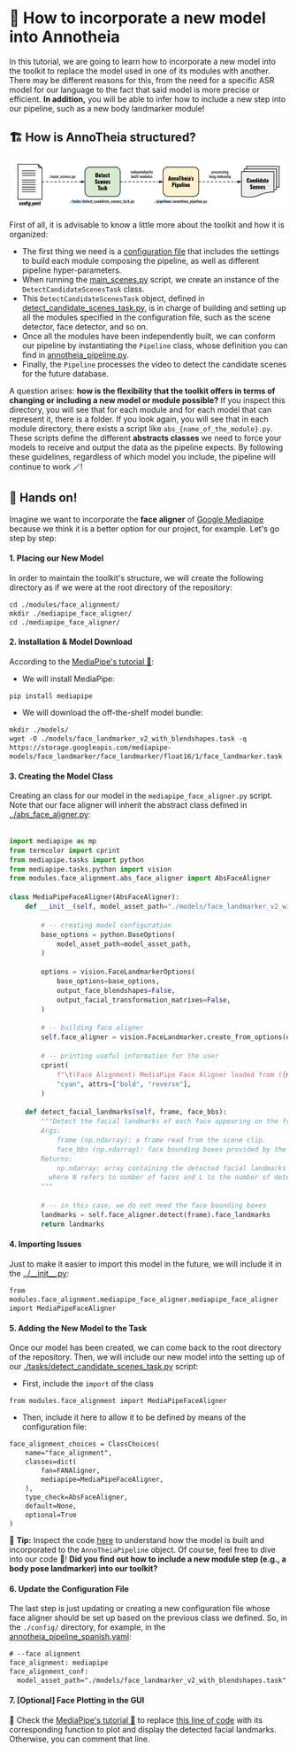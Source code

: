 <h1 align="left"> 📜 How to incorporate a new model into Annotheia</h1>

In this tutorial, we are going to learn how to incorporate a new model into the toolkit to replace the model used in one of its modules with another. There may be different reasons for this, from the need for a specific ASR model for our language to the fact that said model is more precise or efficient. **In addition,** you will be able to infer how to include a new step into our pipeline, such as a new body landmarker module!

## 🏗️ How is AnnoTheia structured?

<div align="center"> <img src="../doc/image/annotheia_architecture.png" width=712> </div>

First of all, it is advisable to know a little more about the toolkit and how it is organized:

- The first thing we need is a [configuration file](../configs/annotheia_pipeline_spanish.yaml) that includes the settings to build each module composing the pipeline, as well as different pipeline hyper-parameters.
- When running the [main_scenes.py](../main_scenes.py#L36) script, we create an instance of the `DetectCandidateScenesTask` class.
- This `DetectCandidateScenesTask` object, defined in [detect_candidate_scenes_task.py](../tasks/detect_candidate_scenes_task.py#L77C7-L77C32), is in charge of building and setting up all the modules specified in the configuration file, such as the scene detector, face detector, and so on.
- Once all the modules have been independently built, we can conform our pipeline by instantiating the `Pipeline` class, whose definition you can find in [annotheia_pipeline.py](https://github.com/joactr/AnnoTheia/blob/david-branch/pipelines/annotheia_pipeline.py#L24).
- Finally, the `Pipeline` processes the video to detect the candidate scenes for the future database.

A question arises: **how is the flexibility that the toolkit offers in terms of changing or including a new model or module possible?** If you inspect this directory, you will see that for each module and for each model that can represent it, there is a folder. If you look again, you will see that in each module directory, there exists a script like `abs_{name_of_the_module}.py`. These scripts define the different **abstracts classes** we need to force your models to receive and output the data as the pipeline expects. By following these guidelines, regardless of which model you include, the pipeline will continue to work 🪄!

## 💪 Hands on!

Imagine we want to incorporate the **face aligner** of [Google Mediapipe](https://developers.google.com/mediapipe/solutions/vision/face_landmarker) because we think it is a better option for our project, for example. Let's go step by step:

#### 1. Placing our New Model

In order to maintain the toolkit's structure, we will create the following directory as if we were at the root directory of the repository:

```
cd ./modules/face_alignment/
mkdir ./mediapipe_face_aligner/
cd ./mediapipe_face_aligner/
```

#### 2. Installation & Model Download

According to the [MediaPipe's tutorial 📜](https://github.com/googlesamples/mediapipe/blob/main/examples/face_landmarker/python/%5BMediaPipe_Python_Tasks%5D_Face_Landmarker.ipynb):

- We will install MediaPipe:
```
pip install mediapipe
```
- We will download the off-the-shelf model bundle:

```
mkdir ./models/
wget -O ./models/face_landmarker_v2_with_blendshapes.task -q https://storage.googleapis.com/mediapipe-models/face_landmarker/face_landmarker/float16/1/face_landmarker.task
```

#### 3. Creating the Model Class

Creating an class for our model in the `mediapipe_face_aligner.py` script. Note that our face aligner will inherit the abstract class defined in [../abs_face_aligner.py](../abs_face_aligner.py):

```python

import mediapipe as mp
from termcolor import cprint
from mediapipe.tasks import python
from mediapipe.tasks.python import vision
from modules.face_alignment.abs_face_aligner import AbsFaceAligner

class MediaPipeFaceAligner(AbsFaceAligner):
    def __init__(self, model_asset_path="./models/face_landmarker_v2_with_blendshapes.task"):

        # -- creating model configuration
        base_options = python.BaseOptions(
            model_asset_path=model_asset_path,
        )

        options = vision.FaceLandmarkerOptions(
            base_options=base_options,
            output_face_blendshapes=False,
            output_facial_transformation_matrixes=False,
        )

        # -- building face aligner
        self.face_aligner = vision.FaceLandmarker.create_from_options(options)

        # -- printing useful information for the user
        cprint(
            f"\t(Face Alignment) MediaPipe Face Aligner loaded from ({model_asset_path})",
            "cyan", attrs=["bold", "reverse"],
        )

    def detect_facial_landmarks(self, frame, face_bbs):
        """Detect the facial landmarks of each face appearing on the frame.
        Args:
            frame (np.ndarray): a frame read from the scene clip.
            face_bbs (np.ndarray): face bounding boxes provided by the face detector.
        Returns:
            np.ndarray: array containing the detected facial landmarks (N,L,2),
          where N refers to number of faces and L to the number of detected landmarks.
        """

        # -- in this case, we do not need the face bounding boxes
        landmarks = self.face_aligner.detect(frame).face_landmarks
        return landmarks
```

#### 4. Importing Issues

Just to make it easier to import this model in the future, we will include it in the [../\_\_init\_\_.py](../__init__.py):

```
from modules.face_alignment.mediapipe_face_aligner.mediapipe_face_aligner import MediaPipeFaceAligner
```

#### 5. Adding the New Model to the Task

Once our model has been created, we can come back to the root directory of the repository. Then, we will include our new model into the setting up of our [./tasks/detect_candidate_scenes_task.py](../tasks/detect_candidate_scenes_task.py) script:

- First, include the `import` of the class

```
from modules.face_alignment import MediaPipeFaceAligner
```

- Then, include it here to allow it to be defined by means of the configuration file:

```
face_alignment_choices = ClassChoices(
    name="face_alignment",
    classes=dict(
        fan=FANAligner,
        mediapipe=MediaPipeFaceAligner,
    ),
    type_check=AbsFaceAligner,
    default=None,
    optional=True
)
```
🌟 **Tip:** Inspect the code [here](https://github.com/joactr/AnnoTheia/blob/david-branch/tasks/detect_candidate_scenes_task.py#L90) to understand how the model is built and incorporated to the `AnnoTheiaPipeline` object. Of course, feel free to dive into our code 🤿! **Did you find out how to include a new module step (e.g., a body pose landmarker) into our toolkit?**

#### 6. Update the Configuration File

The last step is just updating or creating a new configuration file whose face aligner should be set up based on the previous class we defined. So, in the `./config/` directory, for example, in the [annotheia_pipeline_spanish.yaml](https://github.com/joactr/AnnoTheia/blob/david-branch/configs/annotheia_pipeline_spanish.yaml#L13C9-L13C9):

```
# --face alignment
face_alignment: mediapipe
face_alignment_conf:
  model_asset_path="./models/face_landmarker_v2_with_blendshapes.task"
```

#### 7. [Optional] Face Plotting in the GUI

🌟 Check the [MediaPipe's tutorial 📜](https://github.com/googlesamples/mediapipe/blob/main/examples/face_landmarker/python/%5BMediaPipe_Python_Tasks%5D_Face_Landmarker.ipynb) to replace [this line of code](https://github.com/joactr/AnnoTheia/blob/david-branch/main_gui.py#L170) with its corresponding function to plot and display the detected facial landmarks. Otherwise, you can comment that line.


